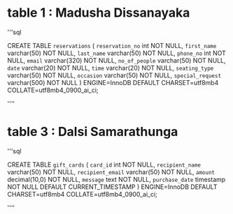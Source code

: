 
# table 1 : Madusha Dissanayaka

'''sql

CREATE TABLE `reservations` (
  `reservation_no` int NOT NULL,
  `first_name` varchar(50) NOT NULL,
  `last_name` varchar(50) NOT NULL,
  `phone_no` int NOT NULL,
  `email` varchar(320) NOT NULL,
  `no_of_people` varchar(50) NOT NULL,
  `date` varchar(20) NOT NULL,
  `time` varchar(20) NOT NULL,
  `seating_type` varchar(50) NOT NULL,
  `occasion` varchar(50) NOT NULL,
  `special_request` varchar(500) NOT NULL
) ENGINE=InnoDB DEFAULT CHARSET=utf8mb4 COLLATE=utf8mb4_0900_ai_ci;

''''

# table 3 : Dalsi Samarathunga

'''sql

CREATE TABLE `gift_cards` (
  `card_id` int NOT NULL,
  `recipient_name` varchar(50) NOT NULL,
  `recipient_email` varchar(50) NOT NULL,
  `amount` decimal(10,0) NOT NULL,
  `message` text NOT NULL,
  `purchase_date` timestamp NOT NULL DEFAULT CURRENT_TIMESTAMP
) ENGINE=InnoDB DEFAULT CHARSET=utf8mb4 COLLATE=utf8mb4_0900_ai_ci;

''''